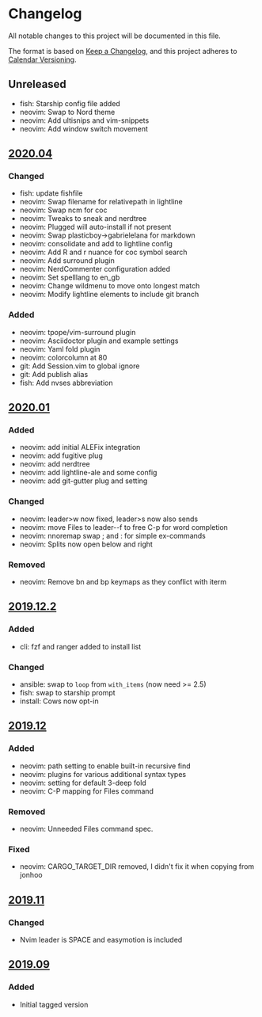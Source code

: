 # Changelog

All notable changes to this project will be documented in this file.

The format is based on [Keep a Changelog](https://keepachangelog.com/en/1.0.0/),
and this project adheres to [Calendar Versioning](https://calver.org/).

## Unreleased

- fish: Starship config file added
- neovim: Swap to Nord theme
- neovim: Add ultisnips and vim-snippets
- neovim: Add window switch movement

## [2020.04]

### Changed

- fish: update fishfile
- neovim: Swap filename for relativepath in lightline
- neovim: Swap ncm for coc
- neovim: Tweaks to sneak and nerdtree
- neovim: Plugged will auto-install if not present
- neovim: Swap plasticboy->gabrielelana for markdown
- neovim: consolidate and add to lightline config
- neovim: Add R and r nuance for coc symbol search
- neovim: Add surround plugin
- neovim: NerdCommenter configuration added
- neovim: Set spelllang to en_gb
- neovim: Change wildmenu to move onto longest match
- neovim: Modify lightline elements to include git branch

### Added

- neovim: tpope/vim-surround plugin
- neovim: Asciidoctor plugin and example settings
- neovim: Yaml fold plugin
- neovim: colorcolumn at 80
- git: Add Session.vim to global ignore
- git: Add publish alias
- fish: Add nvses abbreviation

## [2020.01]

### Added

- neovim: add initial ALEFix integration
- neovim: add fugitive plug
- neovim: add nerdtree
- neovim: add lightline-ale and some config
- neovim: add git-gutter plug and setting

### Changed

- neovim: leader>w now fixed, leader>s now also sends <CR>
- neovim: move Files to leader--f to free C-p for word completion
- neovim: nnoremap swap ; and : for simple ex-commands
- neovim: Splits now open below and right

### Removed

- neovim: Remove bn and bp keymaps as they conflict with iterm 

## [2019.12.2]

### Added

- cli: fzf and ranger added to install list

### Changed

- ansible: swap to `loop` from `with_items` (now need >= 2.5)
- fish: swap to starship prompt
- install: Cows now opt-in

## [2019.12]

### Added

- neovim: path setting to enable built-in recursive find
- neovim: plugins for various additional syntax types
- neovim: setting for default 3-deep fold
- neovim: C-P mapping for Files command

### Removed

- neovim: Unneeded Files command spec.

### Fixed

- neovim: CARGO_TARGET_DIR removed, I didn't fix it when copying from jonhoo

## [2019.11]

### Changed

- Nvim leader is SPACE and easymotion is included

## [2019.09]

### Added

- Initial tagged version

[unreleased]: https://github.com/daogilvie/dotfiles/compare/v2020.01...HEAD
[2020.04]: https://github.com/daogilvie/dotfiles/releases/tag/v2020.04
[2020.01]: https://github.com/daogilvie/dotfiles/releases/tag/v2020.01
[2019.12.2]: https://github.com/daogilvie/dotfiles/releases/tag/v2019.12.2
[2019.12]: https://github.com/daogilvie/dotfiles/releases/tag/v2019.12
[2019.11]: https://github.com/daogilvie/dotfiles/releases/tag/v2019.11
[2019.09]: https://github.com/daogilvie/dotfiles/releases/tag/v2019.09
